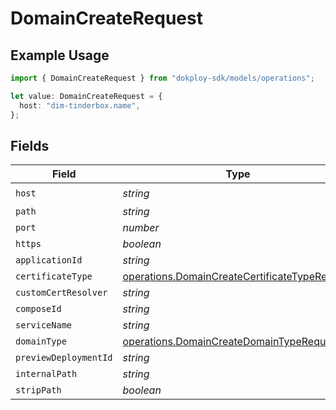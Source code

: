 # DomainCreateRequest

## Example Usage

```typescript
import { DomainCreateRequest } from "dokploy-sdk/models/operations";

let value: DomainCreateRequest = {
  host: "dim-tinderbox.name",
};
```

## Fields

| Field                                                                                                          | Type                                                                                                           | Required                                                                                                       | Description                                                                                                    |
| -------------------------------------------------------------------------------------------------------------- | -------------------------------------------------------------------------------------------------------------- | -------------------------------------------------------------------------------------------------------------- | -------------------------------------------------------------------------------------------------------------- |
| `host`                                                                                                         | *string*                                                                                                       | :heavy_check_mark:                                                                                             | N/A                                                                                                            |
| `path`                                                                                                         | *string*                                                                                                       | :heavy_minus_sign:                                                                                             | N/A                                                                                                            |
| `port`                                                                                                         | *number*                                                                                                       | :heavy_minus_sign:                                                                                             | N/A                                                                                                            |
| `https`                                                                                                        | *boolean*                                                                                                      | :heavy_minus_sign:                                                                                             | N/A                                                                                                            |
| `applicationId`                                                                                                | *string*                                                                                                       | :heavy_minus_sign:                                                                                             | N/A                                                                                                            |
| `certificateType`                                                                                              | [operations.DomainCreateCertificateTypeRequest](../../models/operations/domaincreatecertificatetyperequest.md) | :heavy_minus_sign:                                                                                             | N/A                                                                                                            |
| `customCertResolver`                                                                                           | *string*                                                                                                       | :heavy_minus_sign:                                                                                             | N/A                                                                                                            |
| `composeId`                                                                                                    | *string*                                                                                                       | :heavy_minus_sign:                                                                                             | N/A                                                                                                            |
| `serviceName`                                                                                                  | *string*                                                                                                       | :heavy_minus_sign:                                                                                             | N/A                                                                                                            |
| `domainType`                                                                                                   | [operations.DomainCreateDomainTypeRequest](../../models/operations/domaincreatedomaintyperequest.md)           | :heavy_minus_sign:                                                                                             | N/A                                                                                                            |
| `previewDeploymentId`                                                                                          | *string*                                                                                                       | :heavy_minus_sign:                                                                                             | N/A                                                                                                            |
| `internalPath`                                                                                                 | *string*                                                                                                       | :heavy_minus_sign:                                                                                             | N/A                                                                                                            |
| `stripPath`                                                                                                    | *boolean*                                                                                                      | :heavy_minus_sign:                                                                                             | N/A                                                                                                            |
